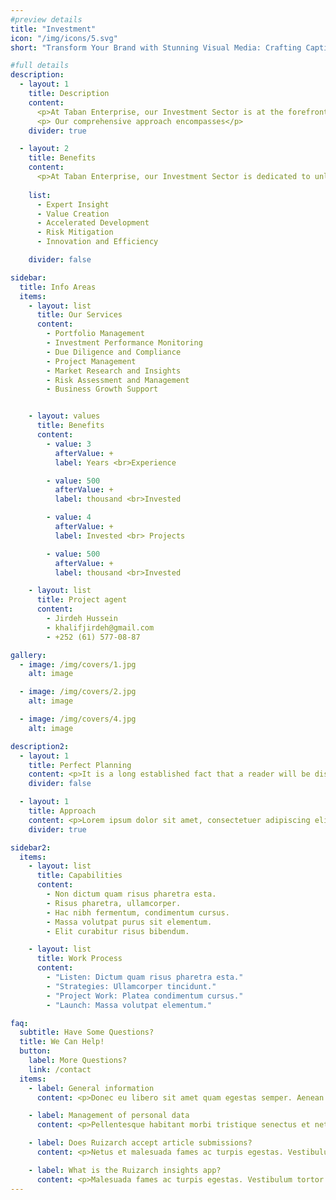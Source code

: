 ```yaml
---
#preview details
title: "Investment"
icon: "/img/icons/5.svg"
short: "Transform Your Brand with Stunning Visual Media: Crafting Captivating Content that Resonates and Inspires"

#full details
description:
  - layout: 1
    title: Description
    content:
      <p>At Taban Enterprise, our Investment Sector is at the forefront of driving transformative growth and innovation across a broad spectrum of industries. We specialize in identifying and managing high-potential investment opportunities that are aligned with our vision of fostering long-term success and creating value.We identify and manage high-potential investment opportunities to create value and achieve exceptional returns. Our approach includes strategic analysis, innovative investments, risk management, growth acceleration, value creation, and expert guidance.</p>
      <p> Our comprehensive approach encompasses</p>
    divider: true

  - layout: 2
    title: Benefits
    content:
      <p>At Taban Enterprise, our Investment Sector is dedicated to unlocking substantial value and driving growth through strategic investment opportunities. We focus on delivering the following benefits to ensure exceptional outcomes</p>
    
    list:
      - Expert Insight
      - Value Creation
      - Accelerated Development
      - Risk Mitigation
      - Innovation and Efficiency

    divider: false

sidebar:
  title: Info Areas
  items:
    - layout: list
      title: Our Services
      content:
        - Portfolio Management
        - Investment Performance Monitoring
        - Due Diligence and Compliance
        - Project Management
        - Market Research and Insights
        - Risk Assessment and Management
        - Business Growth Support


    - layout: values
      title: Benefits
      content:
        - value: 3
          afterValue: +
          label: Years <br>Experience

        - value: 500
          afterValue: +
          label: thousand <br>Invested

        - value: 4
          afterValue: +
          label: Invested <br> Projects

        - value: 500
          afterValue: +
          label: thousand <br>Invested

    - layout: list
      title: Project agent
      content:
        - Jirdeh Hussein
        - khalifjirdeh@gmail.com
        - +252 (61) 577-08-87

gallery:
  - image: /img/covers/1.jpg
    alt: image

  - image: /img/covers/2.jpg
    alt: image

  - image: /img/covers/4.jpg
    alt: image

description2:
  - layout: 1
    title: Perfect Planning
    content: <p>It is a long established fact that a reader will be distracted by the readable content of a page when looking at its layout. The point of using Lorem Ipsum is that it has a more-or-less normal distribution of letters, as opposed to using 'Content here, content here', making it look like readable English. Many desktop publishing packages and web page editors now use Lorem Ipsum as their default model text, and a search for 'lorem ipsum' will uncover many web sites still in their infancy. Various versions have evolved over the years, sometimes by accident, sometimes on purpose (injected humour and the like).</p>
    divider: false

  - layout: 1
    title: Approach
    content: <p>Lorem ipsum dolor sit amet, consectetuer adipiscing elit, sed diam nonummy nibh euismod tincidunt ut laoreet dolore magna aliquam erat volutpat. Ut wisi enim ad minim veniam, quis nostrud exerci tation ullamcorper suscipit lobortis nisl ut aliquip ex ea commodo consequat.</p>
    divider: true

sidebar2:
  items:
    - layout: list
      title: Capabilities
      content:
        - Non dictum quam risus pharetra esta.
        - Risus pharetra, ullamcorper.
        - Hac nibh fermentum, condimentum cursus.
        - Massa volutpat purus sit elementum.
        - Elit curabitur risus bibendum.

    - layout: list
      title: Work Process
      content:
        - "Listen: Dictum quam risus pharetra esta."
        - "Strategies: Ullamcorper tincidunt."
        - "Project Work: Platea condimentum cursus."
        - "Launch: Massa volutpat elementum."

faq:
  subtitle: Have Some Questions?
  title: We Can Help!
  button:
    label: More Questions?
    link: /contact
  items:
    - label: General information
      content: <p>Donec eu libero sit amet quam egestas semper. Aenean ultricies mi vitae est. Mauris placerat eleifend leo.</p>

    - label: Management of personal data
      content: <p>Pellentesque habitant morbi tristique senectus et netus et malesuada fames ac turpis egestas. Vestibulum tortor quam, feugiat vitae, ultricies eget, tempor sit amet, ante. Donec eu libero sit amet quam egestas semper. Aenean ultricies mi vitae est. Mauris placerat eleifend leo.</p>

    - label: Does Ruizarch accept article submissions?
      content: <p>Netus et malesuada fames ac turpis egestas. Vestibulum tortor quam, feugiat vitae, ultricies eget, tempor sit amet, ante. Donec eu libero sit amet quam egestas semper. Aenean ultricies mi vitae est. Mauris placerat eleifend leo.</p>

    - label: What is the Ruizarch insights app?
      content: <p>Malesuada fames ac turpis egestas. Vestibulum tortor quam, feugiat vitae, ultricies eget, tempor sit amet, ante. Donec eu libero sit amet quam egestas semper. Aenean ultricies mi vitae est. Mauris placerat eleifend leo.</p>
---
```

